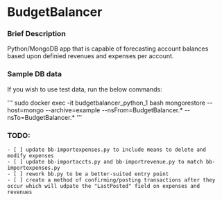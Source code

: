# BudgetBalancer

### Brief Description

Python/MongoDB app that is capable of forecasting account balances based upon definied revenues and expenses per account.

### Sample DB data
If you wish to use test data, run the below commands: 

'''
sudo docker exec -it budgetbalancer_python_1 bash
mongorestore --host=mongo --archive=example --nsFrom=BudgetBalancer.* --nsTo=BudgetBalancer.*
'''

### TODO:
    - [ ] update bb-importexpenses.py to include means to delete and modify expenses
    - [ ] update bb-importaccts.py and bb-importrevenue.py to match bb-importexpenses.py
    - [ ] rework bb.py to be a better-suited entry point
    - [ ] create a method of confirming/posting transactions after they occur which will udpate the "LastPosted" field on expenses and revenues